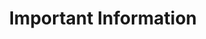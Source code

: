 ---
layout: default
title: Important Information
nav_order: 7
description: Important Information
---